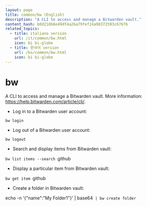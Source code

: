 ```yaml
---
layout: page
title: common/bw (English)
description: "A CLI to access and manage a Bitwarden vault."
content_hash: b0d218b8e49df4a26a79fef24a98372593c676f6
related_topics:
  - title: italiano version
    url: /it/common/bw.html
    icon: bi bi-globe
  - title: 한국어 version
    url: /ko/common/bw.html
    icon: bi bi-globe
---
```

# bw

A CLI to access and manage a Bitwarden vault.
More information: <https://help.bitwarden.com/article/cli/>.

- Log in to a Bitwarden user account:

`bw login`

- Log out of a Bitwarden user account:

`bw logout`

- Search and display items from Bitwarden vault:

`bw list items --search `<span class="tldr-var badge badge-pill bg-dark-lm bg-white-dm text-white-lm text-dark-dm font-weight-bold">github</span>

- Display a particular item from Bitwarden vault:

`bw get item `<span class="tldr-var badge badge-pill bg-dark-lm bg-white-dm text-white-lm text-dark-dm font-weight-bold">github</span>

- Create a folder in Bitwarden vault:

<span class="tldr-var badge badge-pill bg-dark-lm bg-white-dm text-white-lm text-dark-dm font-weight-bold">echo -n '{"name":"My Folder1"}' | base64</span>` | bw create folder`
